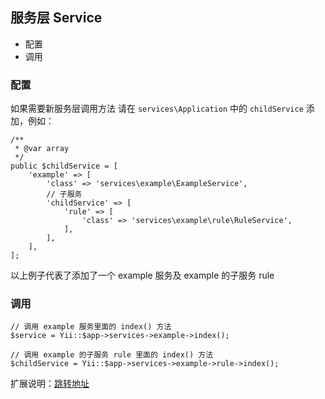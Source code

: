 ## 服务层 Service

- 配置
- 调用

### 配置

如果需要新服务层调用方法 请在 `services\Application` 中的 `childService` 添加，例如：

```
/**
 * @var array
 */
public $childService = [
    'example' => [
        'class' => 'services\example\ExampleService',
        // 子服务
        'childService' => [
            'rule' => [
                'class' => 'services\example\rule\RuleService',
            ],
        ],
    ],
];
```

以上例子代表了添加了一个 example 服务及 example 的子服务 rule

### 调用

```
// 调用 example 服务里面的 index() 方法
$service = Yii::$app->services->example->index();

// 调用 example 的子服务 rule 里面的 index() 方法
$childService = Yii::$app->services->example->rule->index();
```

扩展说明：[跳转地址](http://www.fancyecommerce.com/2016/07/27/yii2-%e7%bb%99yii-%e6%b7%bb%e5%8a%a0%e4%b8%80%e4%b8%aa%e5%8f%98%e9%87%8f%ef%bc%8c%e5%b9%b6%e5%83%8f%e7%bb%84%e4%bb%b6component%e9%82%a3%e6%a0%b7%e5%8f%af%e4%bb%a5%e6%b7%bb%e5%8a%a0%e5%8d%95%e4%be%8b/)